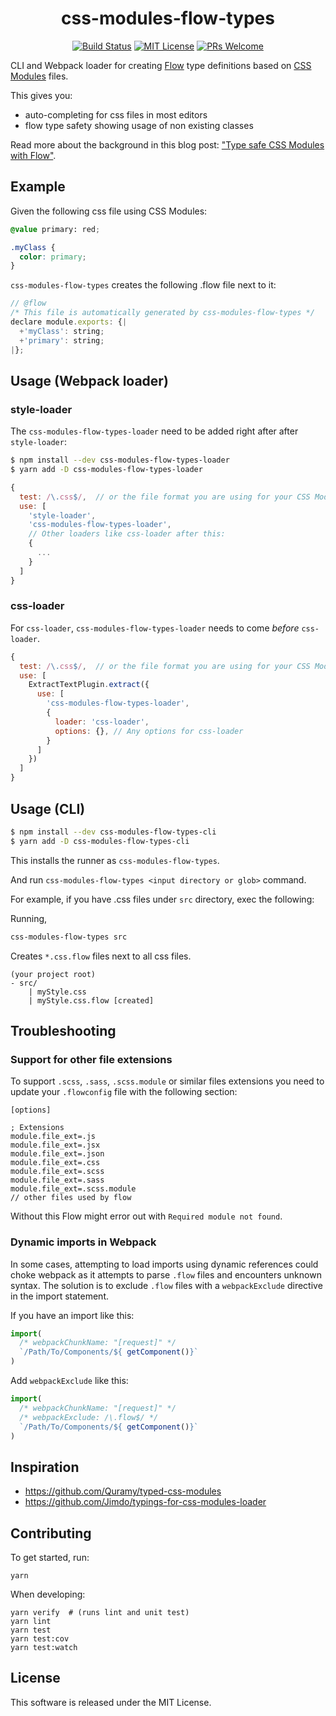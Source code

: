 <div align="center">
  <h1>css-modules-flow-types</h1>

  [![Build Status](https://travis-ci.org/skovhus/css-modules-flow-types.svg?branch=master)](https://travis-ci.org/skovhus/css-modules-flow-types)
  [![MIT License](https://img.shields.io/npm/l/css-modules-flow-types-loader.svg?style=flat-square)](https://github.com/skovhus/css-modules-flow-types-loader/blob/master/LICENSE)
  [![PRs Welcome](https://img.shields.io/badge/PRs-welcome-brightgreen.svg?style=flat-square)](http://makeapullrequest.com)
</div>

CLI and Webpack loader for creating [Flow](https://flow.org/) type definitions based on [CSS Modules](https://github.com/css-modules/css-modules) files.

This gives you:
- auto-completing for css files in most editors
- flow type safety showing usage of non existing classes

Read more about the background in this blog post: ["Type safe CSS Modules with Flow"](https://hackernoon.com/type-safe-css-modules-with-flow-dd95e761bbe5).


## Example

Given the following css file using CSS Modules:
```css
@value primary: red;

.myClass {
  color: primary;
}
```

`css-modules-flow-types` creates the following .flow file next to it:

```javascript
// @flow
/* This file is automatically generated by css-modules-flow-types */
declare module.exports: {|
  +'myClass': string;
  +'primary': string;
|};
```


## Usage (Webpack loader)

### style-loader
The `css-modules-flow-types-loader` need to be added right after after `style-loader`:

```sh
$ npm install --dev css-modules-flow-types-loader
$ yarn add -D css-modules-flow-types-loader
```

```javascript
{
  test: /\.css$/,  // or the file format you are using for your CSS Modules
  use: [
    'style-loader',
    'css-modules-flow-types-loader',
    // Other loaders like css-loader after this:
    {
      ...
    }
  ]
}
```

### css-loader

For `css-loader`, `css-modules-flow-types-loader` needs to come _before_
`css-loader`.

```javascript
{
  test: /\.css$/,  // or the file format you are using for your CSS Modules
  use: [
    ExtractTextPlugin.extract({
      use: [
        'css-modules-flow-types-loader',
        {
          loader: 'css-loader',
          options: {}, // Any options for css-loader
        }
      ]
    })
  ]
}
```

## Usage (CLI)

```sh
$ npm install --dev css-modules-flow-types-cli
$ yarn add -D css-modules-flow-types-cli
```

This installs the runner as `css-modules-flow-types`.

And run `css-modules-flow-types <input directory or glob>` command.

For example, if you have .css files under `src` directory, exec the following:

Running,

```sh
css-modules-flow-types src
```

Creates `*.css.flow` files next to all css files.

```text
(your project root)
- src/
    | myStyle.css
    | myStyle.css.flow [created]
```



## Troubleshooting

### Support for other file extensions

To support `.scss`, `.sass`, `.scss.module` or similar files extensions
you need to update your `.flowconfig` file with the following section:

```
[options]

; Extensions
module.file_ext=.js
module.file_ext=.jsx
module.file_ext=.json
module.file_ext=.css
module.file_ext=.scss
module.file_ext=.sass
module.file_ext=.scss.module
// other files used by flow
```

Without this Flow might error out with `Required module not found`.

### Dynamic imports in Webpack

In some cases, attempting to load imports using dynamic references could choke webpack as it attempts to parse `.flow` files and encounters unknown syntax. The solution is to exclude `.flow` files with a `webpackExclude` directive in the import statement.

If you have an import like this:

```javascript
import(
  /* webpackChunkName: "[request]" */
  `/Path/To/Components/${ getComponent()}`
)
```

Add `webpackExclude` like this:

```javascript
import(
  /* webpackChunkName: "[request]" */
  /* webpackExclude: /\.flow$/ */
  `/Path/To/Components/${ getComponent()}`
)
```

## Inspiration

- https://github.com/Quramy/typed-css-modules
- https://github.com/Jimdo/typings-for-css-modules-loader


## Contributing

To get started, run:

	yarn

When developing:

	yarn verify  # (runs lint and unit test)
	yarn lint
	yarn test
	yarn test:cov
	yarn test:watch


## License
This software is released under the MIT License.
